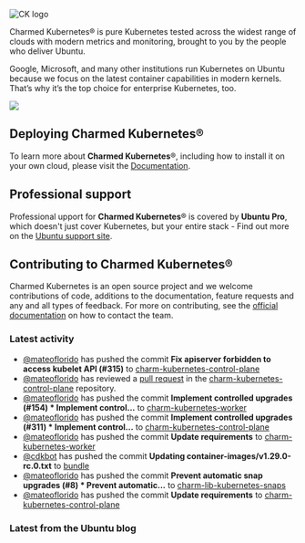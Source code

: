 ![CK logo](https://assets.ubuntu.com/v1/451d4cf4-Charmed+Kubernetes_RGB_onWhite_2022.svg)

Charmed Kubernetes® is pure Kubernetes tested across the widest range of clouds with modern metrics and monitoring, brought to you by the people who deliver Ubuntu.

Google, Microsoft, and many other institutions run Kubernetes on Ubuntu because we focus on the latest container capabilities in modern kernels. That’s why it’s the top choice for enterprise Kubernetes, too.

![](https://assets.ubuntu.com/v1/843c77b6-juju-at-a-glace.svg)

## Deploying Charmed Kubernetes®

To learn more about **Charmed Kubernetes**®, including how to install it on your own cloud, please visit the [Documentation][docs].

## Professional support

Professional upport for **Charmed Kubernetes**® is covered by **Ubuntu Pro**, which doesn't just cover Kubernetes, but your entire stack - Find out more on the [Ubuntu support site](https://ubuntu.com/support).

## Contributing to Charmed Kubernetes®

Charmed Kubernetes is an open source project and we welcome contributions of code, additions to the documentation, feature requests and any and all types of feedback. For more on contributing, see the [official documentation][get-in-touch] on how to contact the team.

<!-- LINKS -->
[docs]: https://ubuntu.com/kubernetes/docs
[get-in-touch]: https://ubuntu.com/kubernetes/docs/get-in-touch

### Latest activity

<!-- activity starts -->
 - [@mateoflorido](https://github.com/mateoflorido) has pushed the commit **Fix apiserver forbidden to access kubelet API (#315)** to [charm-kubernetes-control-plane](https://github.com/charmed-kubernetes/charm-kubernetes-control-plane)
 - [@mateoflorido](https://github.com/mateoflorido) has reviewed a [pull request](https://github.com/charmed-kubernetes/charm-kubernetes-control-plane/pull/315) in the [charm-kubernetes-control-plane](https://github.com/charmed-kubernetes/charm-kubernetes-control-plane) repository.
 - [@mateoflorido](https://github.com/mateoflorido) has pushed the commit **Implement controlled upgrades (#154)  * Implement control...** to [charm-kubernetes-worker](https://github.com/charmed-kubernetes/charm-kubernetes-worker)
 - [@mateoflorido](https://github.com/mateoflorido) has pushed the commit **Implement controlled upgrades (#311)  * Implement control...** to [charm-kubernetes-control-plane](https://github.com/charmed-kubernetes/charm-kubernetes-control-plane)
 - [@mateoflorido](https://github.com/mateoflorido) has pushed the commit **Update requirements** to [charm-kubernetes-worker](https://github.com/charmed-kubernetes/charm-kubernetes-worker)
 - [@cdkbot](https://github.com/cdkbot) has pushed the commit **Updating container-images/v1.29.0-rc.0.txt** to [bundle](https://github.com/charmed-kubernetes/bundle)
 - [@mateoflorido](https://github.com/mateoflorido) has pushed the commit **Prevent automatic snap upgrades (#8)  * Prevent automatic...** to [charm-lib-kubernetes-snaps](https://github.com/charmed-kubernetes/charm-lib-kubernetes-snaps)
 - [@mateoflorido](https://github.com/mateoflorido) has pushed the commit **Update requirements** to [charm-kubernetes-control-plane](https://github.com/charmed-kubernetes/charm-kubernetes-control-plane)
<!-- activity ends -->

<!-- roadmap starts -->

<!-- roadmap ends -->

### Latest from the Ubuntu blog

<!-- blog starts -->

<!-- blog ends -->
